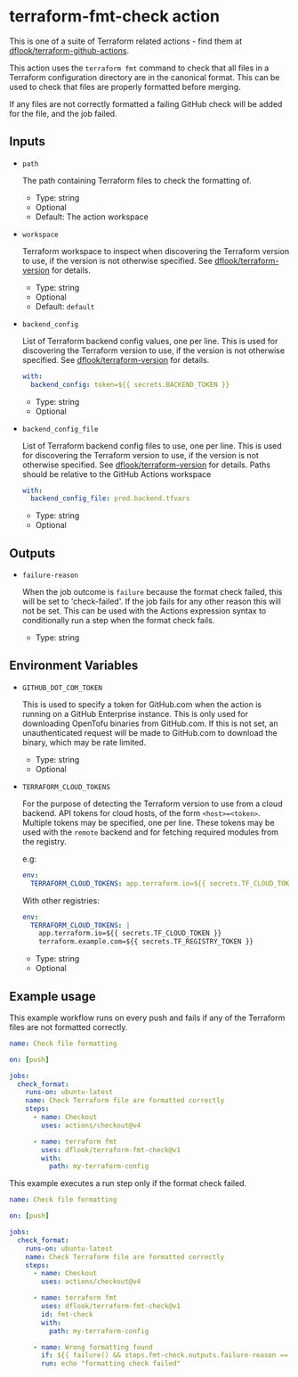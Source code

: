 # terraform-fmt-check action

This is one of a suite of Terraform related actions - find them at [dflook/terraform-github-actions](https://github.com/dflook/terraform-github-actions).

This action uses the `terraform fmt` command to check that all files in a Terraform configuration directory are in the canonical format.
This can be used to check that files are properly formatted before merging.

If any files are not correctly formatted a failing GitHub check will be added for the file, and the job failed.

## Inputs

* `path`

  The path containing Terraform files to check the formatting of.

  - Type: string
  - Optional
  - Default: The action workspace

* `workspace`

  Terraform workspace to inspect when discovering the Terraform version to use, if the version is not otherwise specified.
  See [dflook/terraform-version](https://github.com/dflook/terraform-github-actions/tree/main/terraform-version#terraform-version-action) for details.

  - Type: string
  - Optional
  - Default: `default`

* `backend_config`

  List of Terraform backend config values, one per line. This is used for discovering the Terraform version to use, if the version is not otherwise specified.
  See [dflook/terraform-version](https://github.com/dflook/terraform-github-actions/tree/main/terraform-version#terraform-version-action) for details.

  ```yaml
  with:
    backend_config: token=${{ secrets.BACKEND_TOKEN }}
  ```

  - Type: string
  - Optional

* `backend_config_file`

  List of Terraform backend config files to use, one per line. This is used for discovering the Terraform version to use, if the version is not otherwise specified.
  See [dflook/terraform-version](https://github.com/dflook/terraform-github-actions/tree/main/terraform-version#terraform-version-action) for details.
  Paths should be relative to the GitHub Actions workspace

  ```yaml
  with:
    backend_config_file: prod.backend.tfvars
  ```

  - Type: string
  - Optional

## Outputs

* `failure-reason`

  When the job outcome is `failure` because the format check failed, this will be set to 'check-failed'.
  If the job fails for any other reason this will not be set.
  This can be used with the Actions expression syntax to conditionally run a step when the format check fails.

  - Type: string

## Environment Variables

* `GITHUB_DOT_COM_TOKEN`

  This is used to specify a token for GitHub.com when the action is running on a GitHub Enterprise instance.
  This is only used for downloading OpenTofu binaries from GitHub.com.
  If this is not set, an unauthenticated request will be made to GitHub.com to download the binary, which may be rate limited.

  - Type: string
  - Optional

* `TERRAFORM_CLOUD_TOKENS`

  For the purpose of detecting the Terraform version to use from a cloud backend.
  API tokens for cloud hosts, of the form `<host>=<token>`. Multiple tokens may be specified, one per line.
  These tokens may be used with the `remote` backend and for fetching required modules from the registry.

  e.g:

  ```yaml
  env:
    TERRAFORM_CLOUD_TOKENS: app.terraform.io=${{ secrets.TF_CLOUD_TOKEN }}
  ```

  With other registries:

  ```yaml
  env:
    TERRAFORM_CLOUD_TOKENS: |
      app.terraform.io=${{ secrets.TF_CLOUD_TOKEN }}
      terraform.example.com=${{ secrets.TF_REGISTRY_TOKEN }}
  ```

  - Type: string
  - Optional

## Example usage

This example workflow runs on every push and fails if any of the
Terraform files are not formatted correctly.

```yaml
name: Check file formatting

on: [push]

jobs:
  check_format:
    runs-on: ubuntu-latest
    name: Check Terraform file are formatted correctly
    steps:
      - name: Checkout
        uses: actions/checkout@v4

      - name: terraform fmt
        uses: dflook/terraform-fmt-check@v1
        with:
          path: my-terraform-config
```

This example executes a run step only if the format check failed.

```yaml
name: Check file formatting

on: [push]

jobs:
  check_format:
    runs-on: ubuntu-latest
    name: Check Terraform file are formatted correctly
    steps:
      - name: Checkout
        uses: actions/checkout@v4

      - name: terraform fmt
        uses: dflook/terraform-fmt-check@v1
        id: fmt-check
        with:
          path: my-terraform-config

      - name: Wrong formatting found
        if: ${{ failure() && steps.fmt-check.outputs.failure-reason == 'check-failed' }}
        run: echo "formatting check failed"
```
